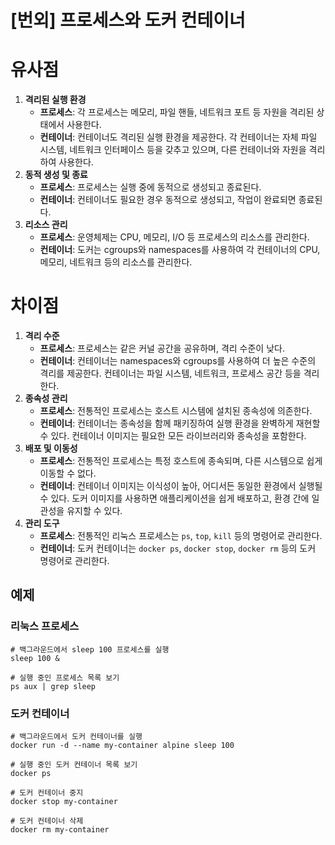 # [번외] 프로세스와 도커 컨테이너

# 유사점

1. **격리된 실행 환경**
    - **프로세스**: 각 프로세스는 메모리, 파일 핸들, 네트워크 포트 등 자원을 격리된 상태에서 사용한다.
    - **컨테이너**: 컨테이너도 격리된 실행 환경을 제공한다. 각 컨테이너는 자체 파일 시스템, 네트워크 인터페이스 등을 갖추고 있으며, 다른 컨테이너와 자원을 격리하여 사용한다.
2. **동적 생성 및 종료**
    - **프로세스**: 프로세스는 실행 중에 동적으로 생성되고 종료된다.
    - **컨테이너**: 컨테이너도 필요한 경우 동적으로 생성되고, 작업이 완료되면 종료된다.
3. **리소스 관리**
    - **프로세스**: 운영체제는 CPU, 메모리, I/O 등 프로세스의 리소스를 관리한다.
    - **컨테이너**: 도커는 cgroups와 namespaces를 사용하여 각 컨테이너의 CPU, 메모리, 네트워크 등의 리소스를 관리한다.

# 차이점

1. **격리 수준**
    - **프로세스**: 프로세스는 같은 커널 공간을 공유하며, 격리 수준이 낮다.
    - **컨테이너**: 컨테이너는 namespaces와 cgroups를 사용하여 더 높은 수준의 격리를 제공한다. 컨테이너는 파일 시스템, 네트워크, 프로세스 공간 등을 격리한다.
2. **종속성 관리**
    - **프로세스**: 전통적인 프로세스는 호스트 시스템에 설치된 종속성에 의존한다.
    - **컨테이너**: 컨테이너는 종속성을 함께 패키징하여 실행 환경을 완벽하게 재현할 수 있다. 컨테이너 이미지는 필요한 모든 라이브러리와 종속성을 포함한다.
3. **배포 및 이동성**
    - **프로세스**: 전통적인 프로세스는 특정 호스트에 종속되며, 다른 시스템으로 쉽게 이동할 수 없다.
    - **컨테이너**: 컨테이너 이미지는 이식성이 높아, 어디서든 동일한 환경에서 실행될 수 있다. 도커 이미지를 사용하면 애플리케이션을 쉽게 배포하고, 환경 간에 일관성을 유지할 수 있다.
4. **관리 도구**
    - **프로세스**: 전통적인 리눅스 프로세스는 `ps`, `top`, `kill` 등의 명령어로 관리한다.
    - **컨테이너**: 도커 컨테이너는 `docker ps`, `docker stop`, `docker rm` 등의 도커 명령어로 관리한다.

## 예제

### 리눅스 프로세스

```
# 백그라운드에서 sleep 100 프로세스를 실행
sleep 100 &

# 실행 중인 프로세스 목록 보기
ps aux | grep sleep
```

### 도커 컨테이너

```
# 백그라운드에서 도커 컨테이너를 실행
docker run -d --name my-container alpine sleep 100

# 실행 중인 도커 컨테이너 목록 보기
docker ps

# 도커 컨테이너 중지
docker stop my-container

# 도커 컨테이너 삭제
docker rm my-container
```